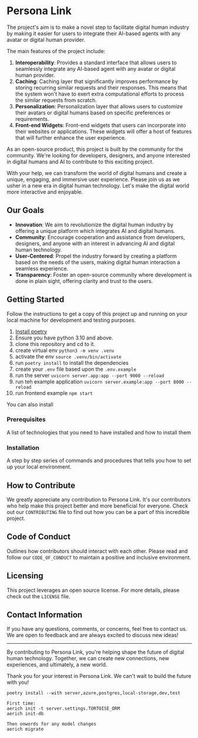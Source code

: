 # Persona Link
The project's aim is to make a novel step to facilitate digital human industry by making it easier for users to integrate their AI-based agents with any avatar or digital human provider. 

The main features of the project include:
1. **Interoperability**: Provides a standard interface that allows users to seamlessly integrate any AI-based agent with any avatar or digital human provider.
2. **Caching**: Caching layer that significantly improves performance by storing recurring similar requests and their responses. This means that the system won't have to exert extra computational efforts to process the similar requests from scratch.
3. **Personalization**: Personalization layer that allows users to customize their avatars or digital humans based on specific preferences or requirements.
4. **Front-end Widgets**: Front-end widgets that users can incorporate into their websites or applications. These widgets will offer a host of features that will further enhance the user experience.

As an open-source product, this project is built by the community for the community. We're looking for developers, designers, and anyone interested in digital humans and AI to contribute to this exciting project. 

With your help, we can transform the world of digital humans and create a unique, engaging, and immersive user experience. Please join us as we usher in a new era in digital human technology. Let's make the digital world more interactive and enjoyable.

## Our Goals

* **Innovation**: We aim to revolutionize the digital human industry by offering a unique platform which integrates AI and digital humans.
* **Community**: Encourage cooperation and assistance from developers, designers, and anyone with an interest in advancing AI and digital human technology.
* **User-Centered**: Propel the industry forward by creating a platform based on the needs of the users, making digital human interaction a seamless experience.
* **Transparency**: Foster an open-source community where development is done in plain sight, offering clarity and trust to the users.

## Getting Started

Follow the instructions to get a copy of this project up and running on your local machine for development and testing purposes.

1. [Install poetry](https://python-poetry.org/docs/#installing-with-the-official-installer)
2. Ensure you have python 3.10 and above.
4. clone this repository and cd to it.
3. create virtual env `python3 -m venv .venv`
4. activate the env `source .venv/bin/activate`
5. run `poetry install` to install the dependencies
6. create your `.env` file based upon the `.env.example`
7. run the server `uvicorn server.app:app --port 9000 --reload`
8. run teh example application `uvicorn server.example:app --port 8000 --reload`
9. run frontend example `npm start`

You can also install

### Prerequisites 

A list of technologies that you need to have installed and how to install them

### Installation 

A step by step series of commands and procedures that tells you how to set up your local environment.

## How to Contribute

We greatly appreciate any contribution to Persona Link. It's our contributors who help make this project better and more beneficial for everyone. Check out our `CONTRIBUTING` file to find out how you can be a part of this incredible project.

## Code of Conduct

Outlines how contributors should interact with each other. Please read and follow our `CODE_OF_CONDUCT` to maintain a positive and inclusive environment.

## Licensing 

This project leverages an open source license. For more details, please check out the `LICENSE` file.

## Contact Information

If you have any questions, comments, or concerns, feel free to contact us. We are open to feedback and are always excited to discuss new ideas!

---

By contributing to Persona Link, you're helping shape the future of digital human technology. Together, we can create new connections, new experiences, and ultimately, a new world.

Thank you for your interest in Persona Link. We can't wait to build the future with you!

```
poetry install --with server,azure,postgres,local-storage,dev,test

First time:
aerich init -t server.settings.TORTOISE_ORM
aerich init-db 

Then onwords for any model changes
aerich migrate
```